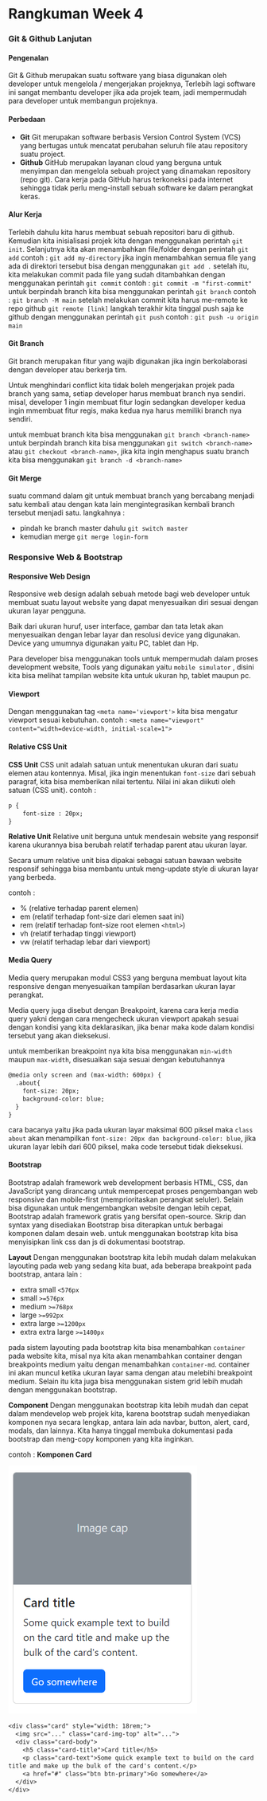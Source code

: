 # Rangkuman Week 4

### Git & Github Lanjutan

#### Pengenalan

Git & Github merupakan suatu software yang biasa digunakan oleh developer untuk mengelola / mengerjakan projeknya, Terlebih lagi software ini sangat membantu developer jika ada projek team, jadi mempermudah para developer untuk membangun projeknya.

#### Perbedaan

- **Git**
  Git merupakan software berbasis Version Control System (VCS) yang bertugas untuk mencatat perubahan seluruh file atau repository suatu project.
- **Github**
  GitHub merupakan layanan cloud yang berguna untuk menyimpan dan mengelola sebuah project yang dinamakan repository (repo git). Cara kerja pada GitHub harus terkoneksi pada internet sehingga tidak perlu meng-install sebuah software ke dalam perangkat keras.

#### Alur Kerja

Terlebih dahulu kita harus membuat sebuah repositori baru di github. Kemudian kita inisialisasi projek kita dengan menggunakan perintah `git init`. Selanjutnya kita akan menambahkan file/folder dengan perintah `git add`
contoh :
`git add my-directory`
jika ingin menambahkan semua file yang ada di direktori tersebut bisa dengan menggunakan
`git add .`
setelah itu, kita melakukan commit pada file yang sudah ditambahkan dengan menggunakan perintah `git commit`
contoh :
`git commit -m "first-commit"`
untuk berpindah branch kita bisa menggunakan perintah `git branch`
contoh :
`git branch -M main`
setelah melakukan commit kita harus me-remote ke repo github
`git remote [link]`
langkah terakhir kita tinggal push saja ke github dengan menggunakan perintah `git push`
contoh :
`git push -u origin main`

#### Git Branch

Git branch merupakan fitur yang wajib digunakan jika ingin berkolaborasi dengan developer atau berkerja tim.

Untuk menghindari conflict kita tidak boleh mengerjakan projek pada branch yang sama, setiap developer harus membuat branch nya sendiri. misal, developer 1 ingin membuat fitur login sedangkan developer kedua ingin mmembuat fitur regis, maka kedua nya harus memiliki branch nya sendiri.

untuk membuat branch kita bisa menggunakan `git branch <branch-name>` untuk berpindah branch kita bisa menggunakan `git switch <branch-name>` atau `git checkout <branch-name>`, jika kita ingin menghapus suatu branch kita bisa menggunakan `git branch -d <branch-name>`

#### Git Merge

suatu command dalam git untuk membuat branch yang bercabang menjadi satu kembali atau dengan kata lain mengintegrasikan kembali branch tersebut menjadi satu. langkahnya :

- pindah ke branch master dahulu
  `git switch master`
- kemudian merge
  `git merge login-form`

### Responsive Web & Bootstrap

#### Responsive Web Design

Responsive web design adalah sebuah metode bagi web developer untuk membuat suatu layout website yang dapat menyesuaikan diri sesuai dengan ukuran layar pengguna.

Baik dari ukuran huruf, user interface, gambar dan tata letak akan menyesuaikan dengan lebar layar dan resolusi device yang digunakan. Device yang umumnya digunakan yaitu PC, tablet dan Hp.

Para developer bisa menggunakan tools untuk mempermudah dalam proses development website, Tools yang digunakan yaitu `mobile simulator` , disini kita bisa melihat tampilan website kita untuk ukuran hp, tablet maupun pc.

#### Viewport

Dengan menggunakan tag `<meta name='viewport'>` kita bisa mengatur viewport sesuai kebutuhan.
contoh :
`<meta name="viewport" content="width=device-width, initial-scale=1">`

#### Relative CSS Unit

**CSS Unit**
CSS unit adalah satuan untuk menentukan ukuran dari suatu elemen atau kontennya. Misal, jika ingin menentukan `font-size` dari sebuah paragraf, kita bisa memberikan nilai tertentu. Nilai ini akan diikuti oleh satuan (CSS unit).
contoh :

```
p {
    font-size : 20px;
}
```

**Relative Unit**
Relative unit berguna untuk mendesain website yang responsif karena ukurannya bisa berubah relatif terhadap parent atau ukuran layar.

Secara umum relative unit bisa dipakai sebagai satuan bawaan website responsif sehingga bisa membantu untuk meng-update style di ukuran layar yang berbeda.

contoh :

- % (relative terhadap parent elemen)
- em (relatif terhadap font-size dari elemen saat ini)
- rem (relatif terhadap font-size root elemen `<html>`)
- vh (relatif terhadap tinggi viewport)
- vw (relatif terhadap lebar dari viewport)

#### Media Query

Media query merupakan modul CSS3 yang berguna membuat layout kita responsive dengan menyesuaikan tampilan berdasarkan ukuran layar perangkat.

Media query juga disebut dengan Breakpoint, karena cara kerja media query yakni dengan cara mengecheck ukuran viewport apakah sesuai dengan kondisi yang kita deklarasikan, jika benar maka kode dalam kondisi tersebut yang akan dieksekusi.

untuk memberikan breakpoint nya kita bisa menggunakan `min-width` maupun `max-width`, disesuaikan saja sesuai dengan kebutuhannya

```
@media only screen and (max-width: 600px) {
  .about{
    font-size: 20px;
    background-color: blue;
  }
}
```

cara bacanya yaitu jika pada ukuran layar maksimal 600 piksel maka `class about` akan menampilkan `font-size: 20px dan background-color: blue`, jika ukuran layar lebih dari 600 piksel, maka code tersebut tidak dieksekusi.

#### Bootstrap

Bootstrap adalah framework web development berbasis HTML, CSS, dan JavaScript yang dirancang untuk mempercepat proses pengembangan web responsive dan mobile-first (memprioritaskan perangkat seluler). Selain bisa digunakan untuk mengembangkan website dengan lebih cepat, Bootstrap adalah framework gratis yang bersifat open-source. Skrip dan syntax yang disediakan Bootstrap bisa diterapkan untuk berbagai komponen dalam desain web. untuk menggunakan bootstrap kita bisa menyisipkan link css dan js di dokumentasi bootstrap.

**Layout**
Dengan menggunakan bootstrap kita lebih mudah dalam melakukan layouting pada web yang sedang kita buat, ada beberapa breakpoint pada bootstrap, antara lain :

- extra small `<576px`
- small `>=576px`
- medium `>=768px`
- large `>=992px`
- extra large `>=1200px`
- extra extra large `>=1400px`

pada sistem layouting pada bootstrap kita bisa menambahkan `container` pada website kita, misal nya kita akan menambahkan container dengan breakpoints medium yaitu dengan menambahkan `container-md`. container ini akan muncul ketika ukuran layar sama dengan atau melebihi breakpoint medium. Selain itu kita juga bisa menggunakan sistem grid lebih mudah dengan menggunakan bootstrap.

**Component**
Dengan menggunakan bootstrap kita lebih mudah dan cepat dalam mendevelop web projek kita, karena bootstrap sudah menyediakan komponen nya secara lengkap, antara lain ada navbar, button, alert, card, modals, dan lainnya. Kita hanya tinggal membuka dokumentasi pada bootstrap dan meng-copy komponen yang kita inginkan.

contoh :
**Komponen Card**

![file](card.png)

```
<div class="card" style="width: 18rem;">
  <img src="..." class="card-img-top" alt="...">
  <div class="card-body">
    <h5 class="card-title">Card title</h5>
    <p class="card-text">Some quick example text to build on the card title and make up the bulk of the card's content.</p>
    <a href="#" class="btn btn-primary">Go somewhere</a>
  </div>
</div>
```
